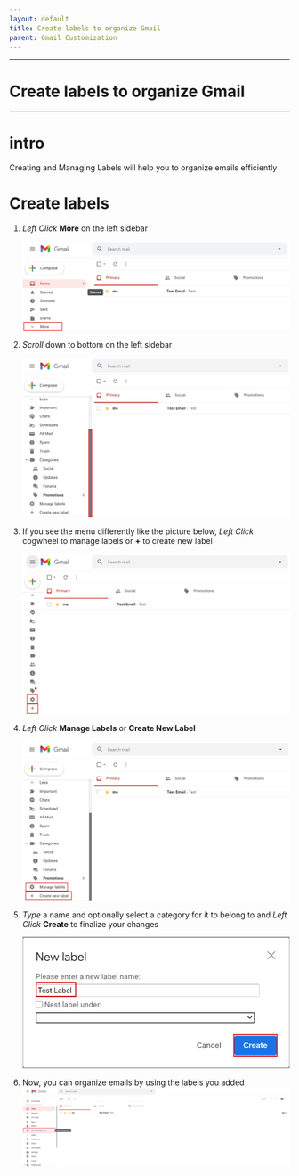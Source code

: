 ```yaml
---
layout: default
title: Create labels to organize Gmail
parent: Gmail Customization
---
```


---
# Create labels to organize Gmail

---

# intro
Creating and Managing Labels will help you to organize emails efficiently

# Create labels

1. *Left Click* **More** on the left sidebar

    <img src = "https://github.com/Joonior-Programmer/Gmail_Docs/blob/master/assets/images/CreateLabelsToOrganizeGmail/Click_more.png?raw=true">

2. *Scroll* down to bottom on the left sidebar

    <img src = "https://github.com/Joonior-Programmer/Gmail_Docs/blob/master/assets/images/CreateLabelsToOrganizeGmail/Scroll_Down.png?raw=true">

3. If you see the menu differently like the picture below, *Left Click* cogwheel to manage labels or **+** to create new label

    <img src = "https://github.com/Joonior-Programmer/Gmail_Docs/blob/master/assets/images/CreateLabelsToOrganizeGmail/Click_cogwheel_or_plus_sign.png?raw=true">

4. *Left Click* **Manage Labels** or **Create New Label**

    <img src = "https://github.com/Joonior-Programmer/Gmail_Docs/blob/master/assets/images/CreateLabelsToOrganizeGmail/Click_labels.png?raw=true">

5. *Type* a name and optionally select a category for it to belong to and *Left Click* **Create** to finalize your changes

    <img src = "https://github.com/Joonior-Programmer/Gmail_Docs/blob/master/assets/images/CreateLabelsToOrganizeGmail/Create_label.png?raw=true">

6. Now, you can organize emails by using the labels you added
    <img src = "https://github.com/Joonior-Programmer/Gmail_Docs/blob/master/assets/images/CreateLabelsToOrganizeGmail/Result_label.png?raw=true">
